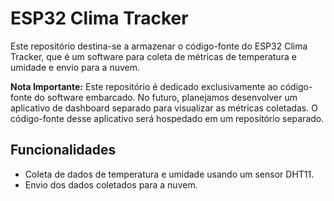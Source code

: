 # ESP32 Clima Tracker

Este repositório destina-se a armazenar o código-fonte do ESP32 Clima Tracker, que é um software para coleta de métricas de temperatura e umidade e envio para a nuvem.

**Nota Importante:** Este repositório é dedicado exclusivamente ao código-fonte do software embarcado. No futuro, planejamos desenvolver um aplicativo de dashboard separado para visualizar as métricas coletadas. O código-fonte desse aplicativo será hospedado em um repositório separado.

## Funcionalidades

- Coleta de dados de temperatura e umidade usando um sensor DHT11.
- Envio dos dados coletados para a nuvem.
